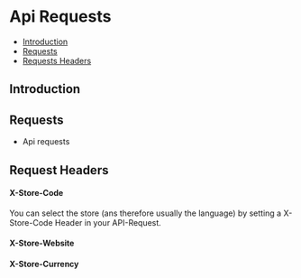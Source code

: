 # Api Requests

- [Introduction](#introduction)
- [Requests](#requests)
- [Requests Headers](#request-headers)

<a name="introduction"></a>
## Introduction

<a name="requests"></a>
## Requests
- Api requests

<a name="request-headers"></a>
## Request Headers

#### X-Store-Code
You can select the store (ans therefore usually the language) by setting a X-Store-Code Header in your API-Request.

#### X-Store-Website

#### X-Store-Currency

